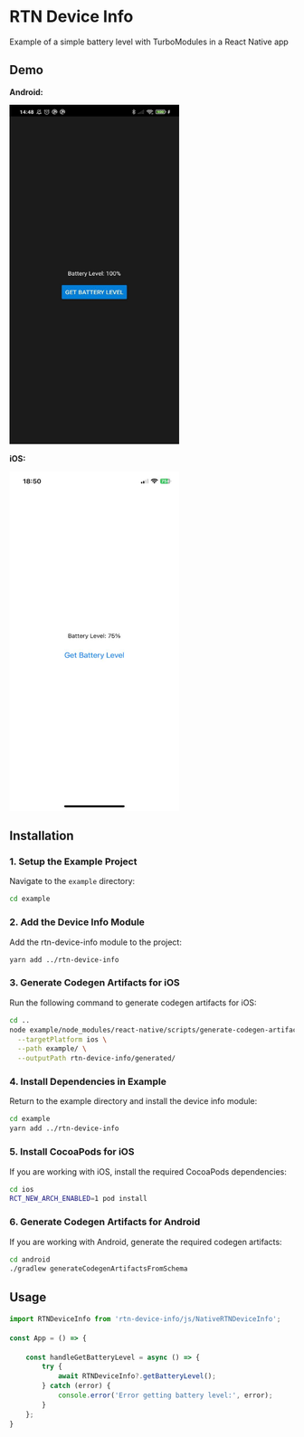 # RTN Device Info

Example of a simple battery level with TurboModules in a React Native app

## Demo

**Android:**

<img src="assets/android_example.jpg" width="300" height="600"/>

**iOS:**

<img src="assets/ios_example.jpg" width="300" height="600"/>

## Installation

### 1. Setup the Example Project

Navigate to the `example` directory:

```sh
cd example
```

### 2. Add the Device Info Module

Add the rtn-device-info module to the project:

```sh
yarn add ../rtn-device-info
```
### 3. Generate Codegen Artifacts for iOS

Run the following command to generate codegen artifacts for iOS:

```sh
cd ..
node example/node_modules/react-native/scripts/generate-codegen-artifacts.js \
  --targetPlatform ios \
  --path example/ \
  --outputPath rtn-device-info/generated/
```

### 4. Install Dependencies in Example

Return to the example directory and install the device info module:

```sh
cd example
yarn add ../rtn-device-info
```

### 5. Install CocoaPods for iOS

If you are working with iOS, install the required CocoaPods dependencies:

```sh
cd ios
RCT_NEW_ARCH_ENABLED=1 pod install
```
### 6. Generate Codegen Artifacts for Android

If you are working with Android, generate the required codegen artifacts:

```sh
cd android
./gradlew generateCodegenArtifactsFromSchema
```

## Usage

```js
import RTNDeviceInfo from 'rtn-device-info/js/NativeRTNDeviceInfo';

const App = () => {

    const handleGetBatteryLevel = async () => {
        try {
            await RTNDeviceInfo?.getBatteryLevel();
        } catch (error) {
            console.error('Error getting battery level:', error);
        }
    };
}
```
